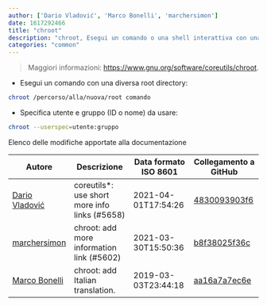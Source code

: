 ```yaml
---
author: ['Dario Vladović', 'Marco Bonelli', 'marchersimon']
date: 1617292466
title: "chroot"
description: "chroot, Esegui un comando o una shell interattiva con una speciale root directory."
categories: "common"
---
```

> Maggiori informazioni: <https://www.gnu.org/software/coreutils/chroot>.

- Esegui un comando con una diversa root directory:

```bash
chroot /percorso/alla/nuova/root comando
```

- Specifica utente e gruppo (ID o nome) da usare:

```bash
chroot --userspec=utente:gruppo
```
Elenco delle modifiche apportate alla documentazione


Autore | Descrizione | Data formato ISO 8601 | Collegamento a GitHub
------|-----|-----|-----
[Dario Vladović](mailto:d.vladimyr@gmail.com) | coreutils*: use short more info links (#5658) | 2021-04-01T17:54:26 | [4830093903f6](https://github.com/tldr-pages/tldr/commit/4830093903f66ccf3ebbc2ecf477286e45edac59)
[marchersimon](mailto:50295997+marchersimon@users.noreply.github.com) | chroot: add more information link (#5602) | 2021-03-30T15:50:36 | [b8f38025f36c](https://github.com/tldr-pages/tldr/commit/b8f38025f36c58be3d109949f4badf9e062b43e0)
[Marco Bonelli](mailto:mb5.marcob@gmail.com) | chroot: add Italian translation. | 2019-03-03T23:44:18 | [aa16a7a7ec6e](https://github.com/tldr-pages/tldr/commit/aa16a7a7ec6ecebbef4768c4b722c3df23e18599)

